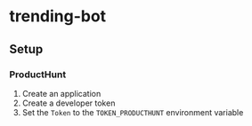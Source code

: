 # trending-bot

## Setup

### ProductHunt

1. Create an application
2. Create a developer token
3. Set the `Token` to the `TOKEN_PRODUCTHUNT` environment variable
